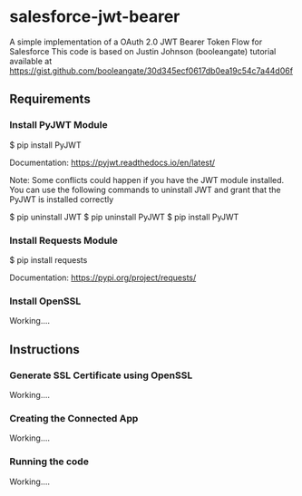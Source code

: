 # salesforce-jwt-bearer
A simple implementation of a OAuth 2.0 JWT Bearer Token Flow for Salesforce
This code is based on Justin Johnson (booleangate) tutorial available at https://gist.github.com/booleangate/30d345ecf0617db0ea19c54c7a44d06f

## Requirements

### Install PyJWT Module
$ pip install PyJWT

Documentation: https://pyjwt.readthedocs.io/en/latest/

Note: Some conflicts could happen if you have the JWT module installed. You can use the following commands to uninstall JWT and grant that the PyJWT is installed correctly

$ pip uninstall JWT
$ pip uninstall PyJWT
$ pip install PyJWT

### Install Requests Module
$ pip install requests

Documentation: https://pypi.org/project/requests/

### Install OpenSSL
Working....

## Instructions

### Generate SSL Certificate using OpenSSL
Working....

### Creating the Connected App
Working....

### Running the code
Working....